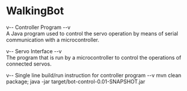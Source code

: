 # WalkingBot

v-- Controller Program --v  
A Java program used to control the servo operation by means of serial communication with a microcontroller.  

v-- Servo Interface --v  
The program that is run by a microcontroller to control the operations of connected servos.  

v-- Single line build/run instruction for controller program --v
mvn clean package; java -jar target/bot-control-0.01-SNAPSHOT.jar